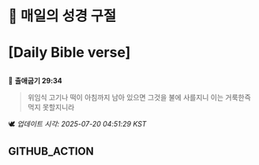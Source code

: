 # 🙏 매일의 성경 구절
# [Daily Bible verse]
##
<!-- START_BIBLE_VERSE -->
📖 **출애굽기 29:34**
> 위임식 고기나 떡이 아침까지 남아 있으면 그것을 불에 사를지니 이는 거룩한즉 먹지 못할지니라

🕊️ _업데이트 시각: 2025-07-20 04:51:29 KST_
  <!-- END_BIBLE_VERSE -->
## GITHUB_ACTION
